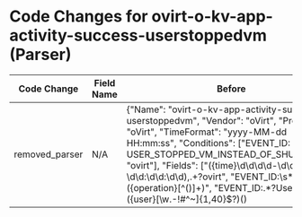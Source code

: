 # Code Changes for ovirt-o-kv-app-activity-success-userstoppedvm (Parser)

| Code Change | Field Name | Before | After |
|-------------|------------|--------|-------|
| removed_parser | N/A | {"Name": "ovirt-o-kv-app-activity-success-userstoppedvm", "Vendor": "oVirt", "Product": "oVirt", "TimeFormat": "yyyy-MM-dd HH:mm:ss", "Conditions": ["EVENT_ID: USER_STOPPED_VM_INSTEAD_OF_SHUTDOWN", "ovirt"], "Fields": ["({time}\d\d\d\d-\d\d-\d\d \d\d:\d\d:\d\d),.+?ovirt", "EVENT_ID:\s*({operation}[^\(\)]+)", "EVENT_ID:.*?User(:)? ({user}[\w\.\-\!\#\^\~]{1,40}\$?)(\)|\s|\.\s|\.$)", "EVENT_ID:.*? VM ({object}[^\s\"]+) was powered off ungracefully by ({user}[\w\.\-\!\#\^\~]{1,40}\$?) \(Host: ({resource}[^\)]+)", "({app}ovirt)"], "ParserVersion": "v1.0.0"} | N/A |